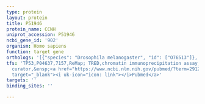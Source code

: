 ```yaml
---
type: protein
layout: protein
title: P51946
protein_name: CCNH
uniprot_accession: P51946
ncbi_gene_id: '902'
organism: Homo sapiens
function: target gene
orthologs: '[{"species": "Drosophila melanogaster", "id": ["O76513"]}, {"species": "Caenorhabditis elegans", "id": ["Q9N4U0"]}, {"species": "Mus musculus", "id": ["Q61458"]}, {"species": "Rattus norvegicus", "id": ["Q9R1A0"]}, {"species": "Saccharomyces cerevisiae", "id": ["<a href=\"/protein/p37366\">P37366</a>"]}]'
tfs: 'TP53,P04637,7157,ReMap; TRED,chromatin immunoprecipitation assay; inferred by
  curator,&ensp;<a href="https://www.ncbi.nlm.nih.gov/pubmed/?term=29126285%5Buid%5D+OR+17202159%5Buid%5D"
  target="_blank"><i uk-icon="icon: link"></i>Pubmed</a>'
targets: ''
binding_sites: ''

---
```

